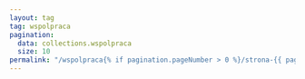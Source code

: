 ```yaml
---
layout: tag
tag: wspolpraca
pagination:
  data: collections.wspolpraca
  size: 10
permalink: "/wspolpraca{% if pagination.pageNumber > 0 %}/strona-{{ pagination.pageNumber | plus: 1}}{% endif %}/index.html"
---
```

